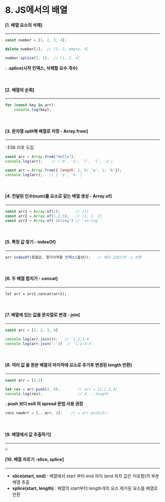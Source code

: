 # 8. JS에서의 배열

#### [1. 배열 요소의 삭제]

----

```js
const number = [1, 2, 3, 4];

delete number[2];  // [1, 2, empty, 4]

number.splice(2, 1);  // [1, 2, 4]
```

: **.splice(시작 인덱스, 삭제할 요수 개수)**

<br>

#### [2. 배열의 순회]

-----

````js
for (const key in arr):
	console.log(key);
````

<br>

#### [3. 문자열 split해 배열로 저장 - Array.from]

---

: ES6 이후 도입

```js
const arr = Array.from("Hello");
console.log(arr);    // ['H', 'e', 'l', 'l', 'o']
```

```js
const arr = Array.from({ length: 2, 0: 'a', 1: 'b'});
console.log(arr);   // [ 'a', 'b' ]
```

<br>

#### [4. 전달된 인수(num)를 요소로 같는 배열 생성 - Array.of]

----

```js
const arr1 = Array.of(1);       // [1]
const arr2 = Array.of(1,2,3);   // [1, 2, 3]
const arr3 = Array.of('string') // 'string'
```

<br>

#### [5. 특정 값 찾기 - indexOf]

----

```js
arr.indexOf(찾을값, 찾기시작할 인덱스(옵션));   // 해당 값없으면 -1 반환
```

<br>

#### [6. 두 배열 합치기 - concat]

----

```
let arr = arr1.concat(arr2);
```

<br>

#### [7. 배열에 있는 값을 문자열로 변경 - join]

----

```js
const arr = [1, 2, 3, 4]

console.log(arr.join());   // '1,2,3,4'
console.log(arr.join(':'))  // '1:2:3:4'
```

<br>

#### [8. 여러 값 을 원본 배열의 마지막에 요소로 추가후 변경된 length 반환]

----

```js
const arr = [1,2]

let res = arr.push(3, 4);        // arr = [1,2,3,4]	
console.log(res);                // 4  - length
```

: **push 보다 es6 의 spread 문법 사용 권장**

```js
cons newArr = [...arr, 3];    // = arr.push(3);
```

<br>

#### [9. 배열에서 값 추출하기]

----

<img src="https://poiemaweb.com/img/array-method.png" style="zoom:50%;" />

<br>

#### [10. 배열 자르기 -slice, splice]

----

- **slice(start, end)** : 배열에서 start 부터 end 까지 (end 위치 값은 미포함)의 부분 배열 추출
- **splice(start, length)** : 배열의 start부터 length개의 요소 제거된 요소를 배열로 반환